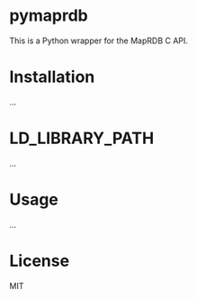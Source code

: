 # pymaprdb
This is a Python wrapper for the MapRDB C API.

# Installation
...

# LD_LIBRARY_PATH
...

# Usage
...

# License
MIT